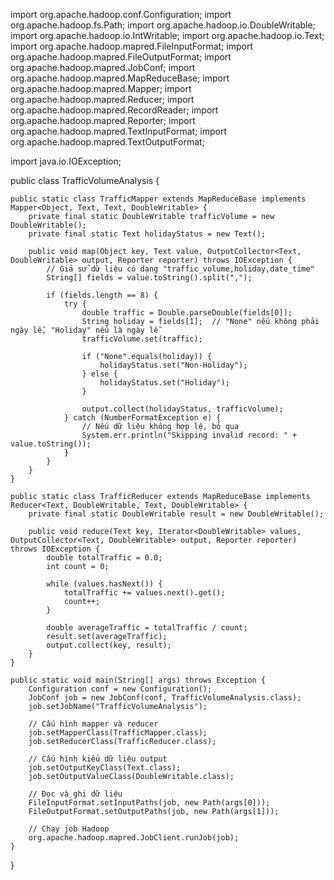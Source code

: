 import org.apache.hadoop.conf.Configuration;
import org.apache.hadoop.fs.Path;
import org.apache.hadoop.io.DoubleWritable;
import org.apache.hadoop.io.IntWritable;
import org.apache.hadoop.io.Text;
import org.apache.hadoop.mapred.FileInputFormat;
import org.apache.hadoop.mapred.FileOutputFormat;
import org.apache.hadoop.mapred.JobConf;
import org.apache.hadoop.mapred.MapReduceBase;
import org.apache.hadoop.mapred.Mapper;
import org.apache.hadoop.mapred.Reducer;
import org.apache.hadoop.mapred.RecordReader;
import org.apache.hadoop.mapred.Reporter;
import org.apache.hadoop.mapred.TextInputFormat;
import org.apache.hadoop.mapred.TextOutputFormat;

import java.io.IOException;

public class TrafficVolumeAnalysis {

    public static class TrafficMapper extends MapReduceBase implements Mapper<Object, Text, Text, DoubleWritable> {
        private final static DoubleWritable trafficVolume = new DoubleWritable();
        private final static Text holidayStatus = new Text();

        public void map(Object key, Text value, OutputCollector<Text, DoubleWritable> output, Reporter reporter) throws IOException {
            // Giả sử dữ liệu có dạng "traffic_volume,holiday,date_time"
            String[] fields = value.toString().split(",");

            if (fields.length == 8) {
                try {
                    double traffic = Double.parseDouble(fields[0]);
                    String holiday = fields[1];  // "None" nếu không phải ngày lễ, "Holiday" nếu là ngày lễ
                    trafficVolume.set(traffic);

                    if ("None".equals(holiday)) {
                        holidayStatus.set("Non-Holiday");
                    } else {
                        holidayStatus.set("Holiday");
                    }

                    output.collect(holidayStatus, trafficVolume);
                } catch (NumberFormatException e) {
                    // Nếu dữ liệu không hợp lệ, bỏ qua
                    System.err.println("Skipping invalid record: " + value.toString());
                }
            }
        }
    }

    public static class TrafficReducer extends MapReduceBase implements Reducer<Text, DoubleWritable, Text, DoubleWritable> {
        private final static DoubleWritable result = new DoubleWritable();

        public void reduce(Text key, Iterator<DoubleWritable> values, OutputCollector<Text, DoubleWritable> output, Reporter reporter) throws IOException {
            double totalTraffic = 0.0;
            int count = 0;

            while (values.hasNext()) {
                totalTraffic += values.next().get();
                count++;
            }

            double averageTraffic = totalTraffic / count;
            result.set(averageTraffic);
            output.collect(key, result);
        }
    }

    public static void main(String[] args) throws Exception {
        Configuration conf = new Configuration();
        JobConf job = new JobConf(conf, TrafficVolumeAnalysis.class);
        job.setJobName("TrafficVolumeAnalysis");

        // Cấu hình mapper và reducer
        job.setMapperClass(TrafficMapper.class);
        job.setReducerClass(TrafficReducer.class);

        // Cấu hình kiểu dữ liệu output
        job.setOutputKeyClass(Text.class);
        job.setOutputValueClass(DoubleWritable.class);

        // Đọc và ghi dữ liệu
        FileInputFormat.setInputPaths(job, new Path(args[0]));
        FileOutputFormat.setOutputPaths(job, new Path(args[1]));

        // Chạy job Hadoop
        org.apache.hadoop.mapred.JobClient.runJob(job);
    }
}
